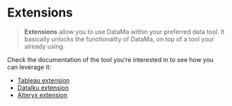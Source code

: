 # Extensions

> **Extensions** allow you to use DataMa within your preferred data tool. It basically unlocks the functionality of DataMa, on top of a tool your already using.

Check the documentation of the tool you’re interested in to see how you can leverage it:
* [Tableau extension](general/admin/create_use_case/extensions/extension_tableau.md)
* [DataIku extension](general/admin/create_use_case/extensions/extension_DataIku.md)
* [Alteryx extension](general/admin/create_use_case/extensions/extension_Alteryx.md)

